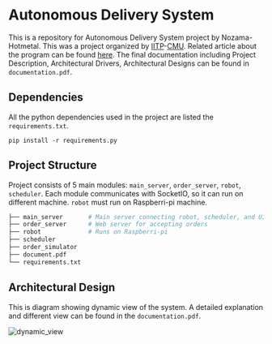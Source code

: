 # Autonomous Delivery System

This is a repository for Autonomous Delivery System project by Nozama-Hotmetal. This was a project organized by [IITP](https://ezone.iitp.kr/common/anno/02/form.tab?PMS_TSK_PBNC_ID=PBD201900000075)-[CMU](https://www.cmu.edu/). Related article about the program can be found [here](http://www.donga.com/news/article/all/20190819/97023944/1). The final documentation including Project Description, Architectural Drivers, Architectural Designs can be found in `documentation.pdf`.



## Dependencies

All the python dependencies used in the project are listed the `requirements.txt`.

```
pip install -r requirements.py
```



## Project Structure

Project consists of 5 main modules: `main_server`, `order_server`, `robot`, `scheduler`. Each module communicates with SocketIO, so it can run on different machine. `robot` must run on Raspberri-pi machine.

```bash
├── main_server       # Main server connecting robot, scheduler, and UI
├── order_server      # Web server for accepting orders
├── robot			  # Runs on Raspberri-pi
├── scheduler
├── order_simulator
├── document.pdf
└── requirements.txt
```



## Architectural Design

This is diagram showing dynamic view of the system. A detailed explanation and different view can be found in the `documentation.pdf`.

![dynamic_view](https://i.imgur.com/gAU1rPF.png)

